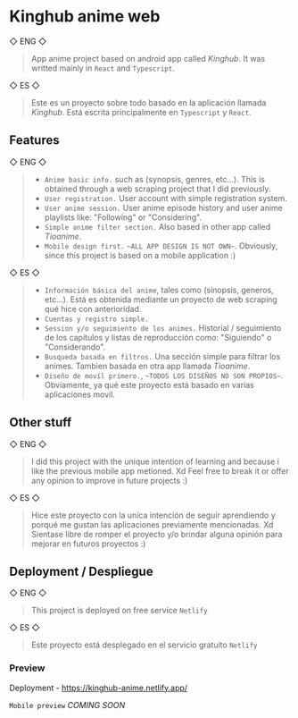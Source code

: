 # Kinghub anime web

◇ ENG ◇
> App anime project based on android app called _Kinghub_. 
It was writted mainly in `React` and `Typescript`.

◇ ES ◇
> Este es un proyecto sobre todo basado en la aplicación llamada _Kinghub_.
Está escrita principalmente en `Typescript` y `React`.

## Features 

◇ ENG ◇
> - `Anime basic info.` such as (synopsis, genres, etc...). This is obtained through a web scraping project that I did previously.
> - `User registration.` User account with simple registration system.
> - `User anime session.` User anime episode history and user anime playlists like: "Following" or "Considering".
> - `Simple anime filter section.` Also based in other app called _Tioanime_.
> - `Mobile design first.` `~ALL APP DESIGN IS NOT OWN~`. Obviously, since this project is based on a mobile application :)

◇ ES ◇
> - `Información básica del anime`, tales como (sinopsis, generos, etc...). Está es obtenida mediante un proyecto de web scraping qué hice con anterioridad.
> - `Cuentas y registro simple.`
> - `Session y/o seguimiento de los animes.` Historial / seguimiento de los capitulos y listas de reproducción como: "Siguiendo" o "Considerando".
> - `Busqueda basada en filtros.` Una sección simple para filtrar los animes. Tambien basada en otra app llamada _Tioanime_.
> - `Diseño de movíl primero.`, `~TODOS LOS DISEÑOS NO SON PROPIOS~`. Obviamente, ya qué este proyecto está basado en varias aplicaciones movíl.

## Other stuff 

◇ ENG ◇
> I did this project with the unique intention of learning and because i like the previous mobile app metioned. Xd
Feel free to break it or offer any opinion to improve in future projects :)

◇ ES ◇
> Hice este proyecto con la uníca intención de seguír aprendiendo y porqué me gustan las aplicaciones previamente mencionadas. Xd
Sientase libre de romper el proyecto y/o brindar alguna opinión para mejorar en futuros proyectos :)

## Deployment / Despliegue

◇ ENG ◇
> This project is deployed on free service `Netlify`

◇ ES ◇
> Este proyecto está desplegado en el servicio gratuíto `Netlify`

### Preview

Deployment - https://kinghub-anime.netlify.app/

`Mobile preview` _COMING SOON_
